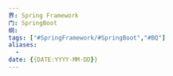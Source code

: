 ```yaml
---
界: Spring Framework
门: SpringBoot
纲: 
tags: ["#SpringFramework/#SpringBoot","#BQ"]
aliases:
  - 
date: {{DATE:YYYY-MM-DD}}
---
```


